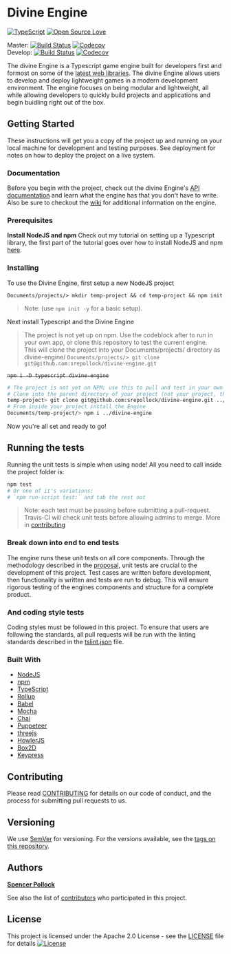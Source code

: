 # Divine Engine

[![TypeScript](https://badges.frapsoft.com/typescript/version/typescript-next.svg?v=101)](https://github.com/ellerbrock/typescript-badges/)
[![Open Source Love](https://badges.frapsoft.com/os/v2/open-source.svg?v=103)](https://github.com/ellerbrock/open-source-badges/)

Master: [![Build Status](https://travis-ci.org/srepollock/divine-engine.svg?branch=master)](https://travis-ci.org/srepollock/divine-engine) [![Codecov](https://codecov.io/gh/srepollock/divine-engine/branch/master/graph/badge.svg)](https://codecov.io/gh/srepollock/divine-engine/branch/master/graph/badge.svg)  
Develop: [![Build Status](https://travis-ci.org/srepollock/divine-engine.svg?branch=develop)](https://travis-ci.org/srepollock/divine-engine) [![Codecov](https://codecov.io/gh/srepollock/divine-engine/branch/develop/graph/badge.svg)](https://codecov.io/gh/srepollock/divine-engine/branch/develop/graph/badge.svg)

The divine Engine is a Typescript game engine built for developers first and formost on some of the [latest web libraries](#built-with). The divine Engine allows users to develop and deploy lightweight games in a modern development environment. The engine focuses on being modular and lightweight, all while allowing developers to quickly build projects and applications and begin buidling right out of the box.

## Getting Started

These instructions will get you a copy of the project up and running on your local machine for development and testing purposes. See deployment for notes on how to deploy the project on a live system.

### Documentation

Before you begin with the project, check out the divine Engine's [API documentation](http://spollock.ca/divine-engine/docs) and learn what the engine has that you don't have to write. Also be sure to checkout the [wiki](https://github.com/srepollock/divine-engine/wiki) for additional information on the engine.

### Prerequisites

**Install NodeJS and npm**
Check out my tutorial on setting up a Typescript library, the first part of the tutorial goes over how to install NodeJS and npm [here](https://github.com/srepollock/ts-lib-tutorial).

### Installing

To use the Divine Engine, first setup a new NodeJS project

`Documents/projects/> mkdir temp-project && cd temp-project && npm init`

> Note: (use `npm init -y` for a basic setup).

Next install Typescript and the Divine Engine

> The project is not yet up on npm. Use the codeblock after to run in your own app, or clone this repository to test the current engine.  
> This will clone the project into your Documents/projects/ directory as divine-engine/
> `Documents/projects/> git clone git@github.com:srepollock/divine-engine.git`

~~`npm i -D typescript divine-engine`~~

```sh
# The project is not yet on NPM; use this to pull and test in your own project.
# Clone into the parent directory of your project (not your project, the folder above it)
temp-project> git clone git@github.com:srepollock/divine-engine.git ../
# From inside your project install the Engine
Documents/temp-project/> npm i ../divine-engine
```

Now you're all set and ready to go!

## Running the tests

Running the unit tests is simple when using node! All you need to call inside the project folder is:

```sh
npm test
# Or one of it's variations:
# `npm run-script test:` and tab the rest out
```

> Note: each test must be passing before submitting a pull-request. Travis-CI will check unit tests before allowing admins to merge. More in [contributing](https://github.com/srepollock/divine-engine/blob/master/.github/CONTRIBUTING.md)

### Break down into end to end tests

The engine runs these unit tests on all core components. Through the methodology described in the [proposal](https://github.com/Goodgoodies/divine-engine/wiki/proposal), unit tests are crucial to the development of this project. Test cases are written before development, then functionality is written and tests are run to debug. This will ensure rigorous testing of the engines components and structure for a complete product.

### And coding style tests

Coding styles must be followed in this project. To ensure that users are following the standards, all pull requests will be run with the linting standards described in the [tslint.json](https://github.com/srepollock/divine-engine/blob/master/tslint.json) file.

### Built With

* [NodeJS](https://nodejs.org/en/)
* [npm](https://www.npmjs.com/)
* [TypeScript](https://www.typescriptlang.org/)
* [Rollup](https://rollupjs.org/guide/en)
* [Babel](https://babeljs.io/)
* [Mocha](https://mochajs.org/)
* [Chai](https://www.chaijs.com/)
* [Puppeteer](https://pptr.dev/)
* [threejs](https://threejs.org/)
* [HowlerJS](https://howlerjs.com/)
* [Box2D](https://www.npmjs.com/package/@types/box2d)
* [Keypress](https://www.npmjs.com/package/keypress)

## Contributing

Please read [CONTRIBUTING](https://github.com/srepollock/divine-engine/blob/master/.github/CONTRIBUTING.md) for details on our code of conduct, and the process for submitting pull requests to us.

## Versioning

We use [SemVer](http://semver.org/) for versioning. For the versions available, see the [tags on this repository](https://github.com/srepollock/divine-engine/tags).

## Authors

[**Spencer Pollock**](https://github.com/srepollock)

See also the list of [contributors](https://github.com/Goodgoodies/divine-engine/contributors) who participated in this project.

## License

This project is licensed under the Apache 2.0 License - see the [LICENSE](https://github.com/srepollock/divine-engine/blob/master/LICENSE) file for details
[![License](https://img.shields.io/badge/License-Apache%202.0-blue.svg)](https://opensource.org/licenses/Apache-2.0)
